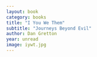 ```yaml
---
layout: book
category: books
title: "I You We Them"
subtitle: "Journeys Beyond Evil"
author: Dan Gretton
year: unread
image: iywt.jpg
---
```

